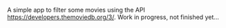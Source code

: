 A simple app to filter some movies using the API https://developers.themoviedb.org/3/. 
Work in progress, not finished yet...